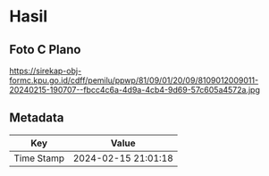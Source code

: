 # Hasil

## Foto C Plano

https://sirekap-obj-formc.kpu.go.id/cdff/pemilu/ppwp/81/09/01/20/09/8109012009011-20240215-190707--fbcc4c6a-4d9a-4cb4-9d69-57c605a4572a.jpg


## Metadata

| Key        | Value               |
| ---------- | ------------------- |
| Time Stamp | 2024-02-15 21:01:18 |



